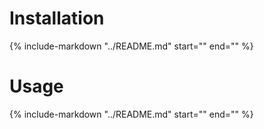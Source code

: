 # Installation
{%
   include-markdown "../README.md"
   start="<!--installation-start-->"
   end="<!--installation-end-->"
%}

# Usage
{%
   include-markdown "../README.md"
   start="<!--usage-start-->"
   end="<!--usage-end-->"
%}